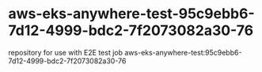 # aws-eks-anywhere-test-95c9ebb6-7d12-4999-bdc2-7f2073082a30-76
repository for use with E2E test job aws-eks-anywhere-test:95c9ebb6-7d12-4999-bdc2-7f2073082a30-76
